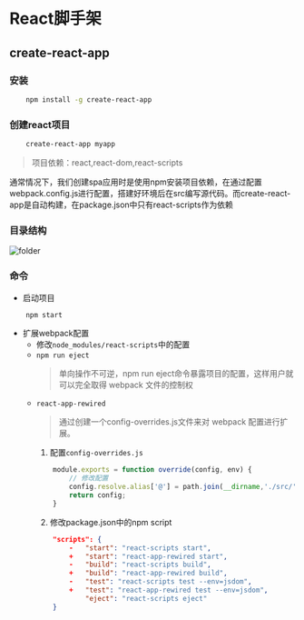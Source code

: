 # React脚手架

## create-react-app

### 安装

```bash
    npm install -g create-react-app
```

### 创建react项目

```bash
    create-react-app myapp
```

>项目依赖：react,react-dom,react-scripts

通常情况下，我们创建spa应用时是使用npm安装项目依赖，在通过配置webpack.config.js进行配置，搭建好环境后在src编写源代码。而create-react-app是自动构建，在package.json中只有react-scripts作为依赖

### 目录结构

![folder](./img/folder.png "Optional title")


### 命令
* 启动项目
```bash
    npm start
```
* 扩展webpack配置
    * 修改`node_modules/react-scripts`中的配置
    * `npm run eject`
        >单向操作不可逆，npm run eject命令暴露项目的配置，这样用户就可以完全取得 webpack 文件的控制权
    * `react-app-rewired`
        >通过创建一个config-overrides.js文件来对 webpack 配置进行扩展。
        1. 配置`config-overrides.js`
        ```js
            module.exports = function override(config, env) {
                // 修改配置
                config.resolve.alias['@'] = path.join(__dirname,'./src/')
                return config;
            }
        ```
        2. 修改package.json中的npm script
        ```json
            "scripts": {
                -   "start": "react-scripts start",
                +   "start": "react-app-rewired start",
                -   "build": "react-scripts build",
                +   "build": "react-app-rewired build",
                -   "test": "react-scripts test --env=jsdom",
                +   "test": "react-app-rewired test --env=jsdom",
                    "eject": "react-scripts eject"
            }
        ```
